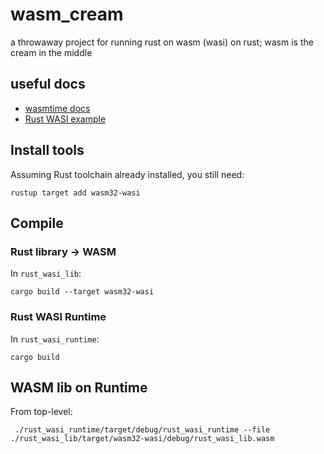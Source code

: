 # wasm_cream

a throwaway project for running rust on wasm (wasi) on rust; wasm is the cream in the middle

## useful docs

- [wasmtime docs](https://bytecodealliance.github.io/wasmtime/embed-rust.html)
- [Rust WASI example](https://github.com/bytecodealliance/wasmtime/blob/master/docs/WASI-tutorial.md#from-rust)

## Install tools

Assuming Rust toolchain already installed, you still need:

    rustup target add wasm32-wasi

## Compile

### Rust library -> WASM

In `rust_wasi_lib`:

    cargo build --target wasm32-wasi

### Rust WASI Runtime

In `rust_wasi_runtime`:

    cargo build

## WASM lib on Runtime

From top-level:

     ./rust_wasi_runtime/target/debug/rust_wasi_runtime --file ./rust_wasi_lib/target/wasm32-wasi/debug/rust_wasi_lib.wasm
